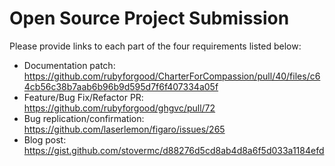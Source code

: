 # Open Source Project Submission

Please provide links to each part of the four requirements listed below:

* Documentation patch: https://github.com/rubyforgood/CharterForCompassion/pull/40/files/c64cb56c38b7aab6b96b9d595d7f6f407334a05f
* Feature/Bug Fix/Refactor PR: https://github.com/rubyforgood/ghgvc/pull/72
* Bug replication/confirmation: https://github.com/laserlemon/figaro/issues/265
* Blog post: https://gist.github.com/stovermc/d88276d5cd8ab4d8a6f5d033a1184efd

